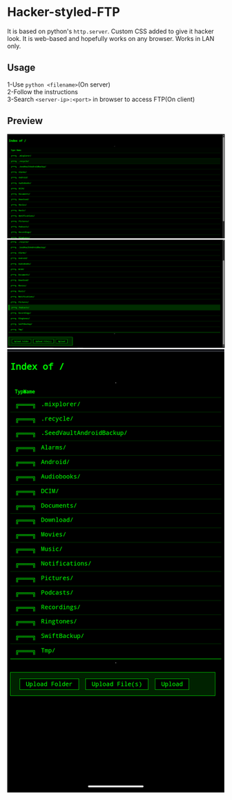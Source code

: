 # Hacker-styled-FTP  

It is based on python's `http.server`. Custom CSS added to give it hacker look. It is web-based and hopefully works on any browser. Works in LAN only.  
## Usage
1-Use `python <filename>`(On server)  
2-Follow the instructions  
3-Search `<server-ip>:<port>` in browser to access FTP(On client)  
## Preview  
![Banner](https://github.com/404errorg6/Hacker-styled-FTP/blob/assets/pc1.png)  
![Banner2](https://github.com/404errorg6/Hacker-styled-FTP/blob/assets/pc2.png)  
![Banner3](https://github.com/404errorg6/Hacker-styled-FTP/blob/assets/phone.png)
